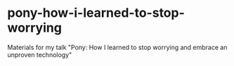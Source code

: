 # pony-how-i-learned-to-stop-worrying
Materials for my talk "Pony: How I learned to stop worrying and embrace an unproven technology"
